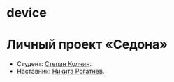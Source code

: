 # device

# Личный проект «Седона»

* Студент: [Степан Колчин](https://up.htmlacademy.ru/htmlcss/22/user/844681).
* Наставник: [Никита Рогатнев](https://vk.com/rogatnev_nikita).

